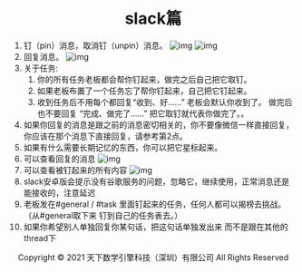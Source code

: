 ﻿# <center>slack篇</center> 

1. 钉（pin）消息，取消钉（unpin）消息。
![img](img/pin.jpg )
![img](img/unpin.jpg )
2. 回复消息。
![img](img/回复消息.jpg )
3. 关于任务:
    1. 你的所有任务老板都会帮你钉起来，做完之后自己把它取钉。
    2. 如果老板布置了一个任务忘了帮你钉起来，自己把它钉起来。
    3. 收到任务后不用每个都回复“收到、好……” 老板会默认你收到了。 做完后也不要回复 “完成、做完了……” 把它取钉就代表你做完了。。
5. 如果你回复的消息是跟之前的消息密切相关的，你不要像微信一样直接回复，你应该在那个消息下直接回复，请参考第2点。
6. 如果有什么需要长期记忆的东西，你可以把它星标起来。
7. 可以查看回复的消息
![img](img/查看回复消息.jpg )
8. 可以查看被钉起来的所有内容
![img](img/钉起来的内容.jpg )
9. slack安卓版会提示没有谷歌服务的问题，忽略它，继续使用，正常消息还是能接收的，注意延迟
10. 老板发在#general / #task 里面钉起来的任务，任何人都可以揭榜去挑战。 （从#general取下来 钉到自己的任务表去。）
11. 如果你希望别人单独回复你某句话，把这句话单独发出来 而不是跟在其他的thread下

<center> Copyright © 2021 天下数学引擎科技（深圳）有限公司 All Rights Reserved</center>

